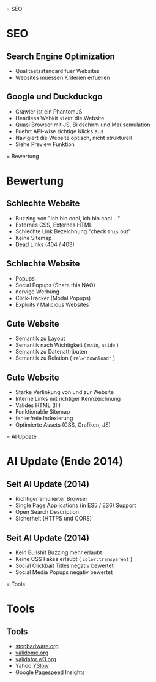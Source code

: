 
= SEO

# SEO

## Search Engine Optimization

- Qualitaetsstandard fuer Websites
- Websites muessen Kriterien erfuellen

## Google und Duckduckgo

- Crawler ist ein PhantomJS
- Headless Webkit `sieht` die Website
- Quasi Browser mit JS, Bildschirm und Mausemulation
- Fuehrt API-wise richtige Klicks aus
- Navigiert die Website optisch, nicht strukturell
- Siehe Preview Funktion


= Bewertung

# Bewertung

## Schlechte Website

- Buzzing von "Ich bin cool, ich bin cool ..."
- Externes CSS, Externes HTML
- Schlechte Link Bezeichnung "check `this` out"
- Keine Sitemap
- Dead Links (404 / 403)

## Schlechte Website

- Popups
- Social Popups (Share this NAO)
- nervige Werbung
- Click-Tracker (Modal Popups)
- Exploits / Malicious Websites

## Gute Website

- Semantik zu Layout
- Semantik nach Wichtigkeit ( `main`, `aside` )
- Semantik zu Datenattributen
- Semantik zu Relation ( `rel="download"` )

## Gute Website

- Starke Verlinkung von und zur Website
- Interne Links mit richtiger Kennzeichnung
- Valides HTML (!!!)
- Funktionable Sitemap
- fehlerfreie Indexierung
- Optimierte Assets (CSS, Grafiken, JS)


= AI Update

# AI Update (Ende 2014)

## Seit AI Update (2014)

- Richtiger emulierter Browser
- Single Page Applications (in ES5 / ES6) Support
- Open Search Description
- Sicherheit (HTTPS und CORS)

## Seit AI Update (2014)

- Kein Bullshit Buzzing mehr erlaubt
- Keine CSS Fakes erlaubt ( `color:transparent` )
- Social Clickbait Titles negativ bewertet
- Social Media Popups negativ bewertet


= Tools

# Tools

## Tools

- [stopbadware.org](https://www.stopbadware.org)
- [validome.org](http://www.validome.org)
- [validator.w3.org](https://validator.w3.org)
- Yahoo [YSlow](http://yslow.org)
- Google [Pagespeed](https://developers.google.com/speed/pagespeed/insights) Insights


